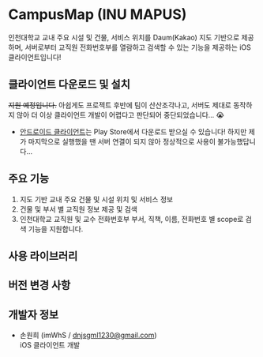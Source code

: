 CampusMap (INU MAPUS)
=============
인천대학교 교내 주요 시설 및 건물, 서비스 위치를 Daum(Kakao) 지도 기반으로 제공하며, 서버로부터 교직원 전화번호부를 열람하고 검색할 수 있는 기능을 제공하는 iOS 클라이언트입니다!

## 클라이언트 다운로드 및 설치
~~지원 예정입니다.~~
아쉽게도 프로젝트 후반에 팀이 산산조각나고, 서버도 제대로 동작하지 않아 더 이상 클라이언트 개발이 어렵다고 판단되어 중단되었습니다... 😭

* [안드로이드 클라이언트](https://play.google.com/store/apps/details?id=com.appcenter.inumapus)는 Play Store에서 다운로드 받으실 수 있습니다! 하지만 제가 마지막으로 실행했을 땐 서버 연결이 되지 않아 정상적으로 사용이 불가능했답니다...

## 주요 기능
1. 지도 기반 교내 주요 건물 및 시설 위치 및 서비스 정보
2. 건물 및 부서 별 교직원 정보 제공 및 검색
3. 인천대학교 교직원 및 교수 전화번호부
    부서, 직책, 이름, 전화번호 별 scope로 검색 기능을 지원합니다.

## 사용 라이브러리

## 버전 변경 사항

## 개발자 정보
* 손원희 (imWhS / dnjsgml1230@gmail.com)  
    iOS 클라이언트 개발
